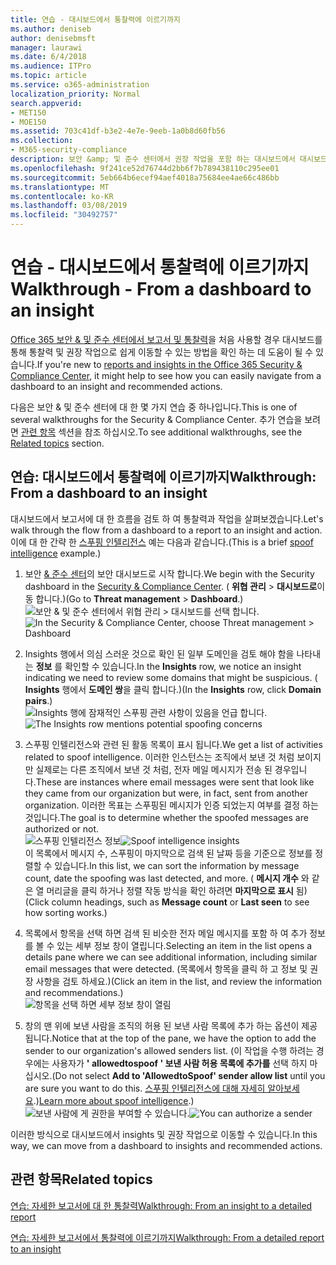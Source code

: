 ```yaml
---
title: 연습 - 대시보드에서 통찰력에 이르기까지
ms.author: deniseb
author: denisebmsft
manager: laurawi
ms.date: 6/4/2018
ms.audience: ITPro
ms.topic: article
ms.service: o365-administration
localization_priority: Normal
search.appverid:
- MET150
- MOE150
ms.assetid: 703c41df-b3e2-4e7e-9eeb-1a0b8d60fb56
ms.collection:
- M365-security-compliance
description: 보안 &amp; 및 준수 센터에서 권장 작업을 포함 하는 대시보드에서 대시보드를 진행 하는 방법을 알아봅니다.
ms.openlocfilehash: 9f241ce52d76744d2bb6f7b789438110c295ee01
ms.sourcegitcommit: 5eb664b6ecef94aef4018a75684ee4ae66c486bb
ms.translationtype: MT
ms.contentlocale: ko-KR
ms.lasthandoff: 03/08/2019
ms.locfileid: "30492757"
---
```

# <a name="walkthrough---from-a-dashboard-to-an-insight"></a><span data-ttu-id="eb8b9-103">연습 - 대시보드에서 통찰력에 이르기까지</span><span class="sxs-lookup"><span data-stu-id="eb8b9-103">Walkthrough - From a dashboard to an insight</span></span>

<span data-ttu-id="eb8b9-104">[Office 365 보안 &amp; 및 준수 센터에서 보고서 및 통찰력](reports-and-insights-in-security-and-compliance.md)을 처음 사용할 경우 대시보드를 통해 통찰력 및 권장 작업으로 쉽게 이동할 수 있는 방법을 확인 하는 데 도움이 될 수 있습니다.</span><span class="sxs-lookup"><span data-stu-id="eb8b9-104">If you're new to [reports and insights in the Office 365 Security &amp; Compliance Center](reports-and-insights-in-security-and-compliance.md), it might help to see how you can easily navigate from a dashboard to an insight and recommended actions.</span></span> 
  
<span data-ttu-id="eb8b9-105">다음은 보안 &amp; 및 준수 센터에 대 한 몇 가지 연습 중 하나입니다.</span><span class="sxs-lookup"><span data-stu-id="eb8b9-105">This is one of several walkthroughs for the Security &amp; Compliance Center.</span></span> <span data-ttu-id="eb8b9-106">추가 연습을 보려면 [관련 항목](#related-topics) 섹션을 참조 하십시오.</span><span class="sxs-lookup"><span data-stu-id="eb8b9-106">To see additional walkthroughs, see the [Related topics](#related-topics) section.</span></span> 
  
## <a name="walkthrough-from-a-dashboard-to-an-insight"></a><span data-ttu-id="eb8b9-107">연습: 대시보드에서 통찰력에 이르기까지</span><span class="sxs-lookup"><span data-stu-id="eb8b9-107">Walkthrough: From a dashboard to an insight</span></span>

<span data-ttu-id="eb8b9-108">대시보드에서 보고서에 대 한 흐름을 검토 하 여 통찰력과 작업을 살펴보겠습니다.</span><span class="sxs-lookup"><span data-stu-id="eb8b9-108">Let's walk through the flow from a dashboard to a report to an insight and action.</span></span> <span data-ttu-id="eb8b9-109">이에 대 한 간략 한 [스푸핑 인텔리전스](learn-about-spoof-intelligence.md) 예는 다음과 같습니다.</span><span class="sxs-lookup"><span data-stu-id="eb8b9-109">(This is a brief [spoof intelligence](learn-about-spoof-intelligence.md) example.)</span></span> 
  
1. <span data-ttu-id="eb8b9-110">보안 [ &amp; 준수 센터](https://protection.office.com)의 보안 대시보드로 시작 합니다.</span><span class="sxs-lookup"><span data-stu-id="eb8b9-110">We begin with the Security dashboard in the [Security &amp; Compliance Center](https://protection.office.com).</span></span> <span data-ttu-id="eb8b9-111">( **위협 관리** \> **대시보드로**이동 합니다.)</span><span class="sxs-lookup"><span data-stu-id="eb8b9-111">(Go to **Threat management** \> **Dashboard**.)</span></span><br><span data-ttu-id="eb8b9-112">![보안 &amp; 및 준수 센터에서 위협 관리 \> 대시보드를 선택 합니다.](media/05a38660-eb13-4960-a266-11809c453d95.png)</span><span class="sxs-lookup"><span data-stu-id="eb8b9-112">![In the Security &amp; Compliance Center, choose Threat management \> Dashboard](media/05a38660-eb13-4960-a266-11809c453d95.png)</span></span><br>
  
2. <span data-ttu-id="eb8b9-113">Insights 행에서 의심 스러운 것으로 확인 된 일부 도메인을 검토 해야 함을 나타내는 **정보** 를 확인할 수 있습니다.</span><span class="sxs-lookup"><span data-stu-id="eb8b9-113">In the **Insights** row, we notice an insight indicating we need to review some domains that might be suspicious.</span></span> <span data-ttu-id="eb8b9-114">( **Insights** 행에서 **도메인 쌍**을 클릭 합니다.)</span><span class="sxs-lookup"><span data-stu-id="eb8b9-114">(In the **Insights** row, click **Domain pairs**.)</span></span><br><span data-ttu-id="eb8b9-115">![Insights 행에 잠재적인 스푸핑 관련 사항이 있음을 언급 합니다.](media/dd1d0cb3-3201-45d7-b41d-18a0944fe85d.png)</span><span class="sxs-lookup"><span data-stu-id="eb8b9-115">![The Insights row mentions potential spoofing concerns](media/dd1d0cb3-3201-45d7-b41d-18a0944fe85d.png)</span></span><br>
  
3. <span data-ttu-id="eb8b9-116">스푸핑 인텔리전스와 관련 된 활동 목록이 표시 됩니다.</span><span class="sxs-lookup"><span data-stu-id="eb8b9-116">We get a list of activities related to spoof intelligence.</span></span> <span data-ttu-id="eb8b9-117">이러한 인스턴스는 조직에서 보낸 것 처럼 보이지만 실제로는 다른 조직에서 보낸 것 처럼, 전자 메일 메시지가 전송 된 경우입니다.</span><span class="sxs-lookup"><span data-stu-id="eb8b9-117">These are instances where email messages were sent that look like they came from our organization but were, in fact, sent from another organization.</span></span> <span data-ttu-id="eb8b9-118">이러한 목표는 스푸핑된 메시지가 인증 되었는지 여부를 결정 하는 것입니다.</span><span class="sxs-lookup"><span data-stu-id="eb8b9-118">The goal is to determine whether the spoofed messages are authorized or not.</span></span><br><span data-ttu-id="eb8b9-119">![스푸핑 인텔리전스 정보](media/a2e2b4fd-0c1e-499f-8401-cf3089da82fa.png)</span><span class="sxs-lookup"><span data-stu-id="eb8b9-119">![Spoof intelligence insights](media/a2e2b4fd-0c1e-499f-8401-cf3089da82fa.png)</span></span><br><span data-ttu-id="eb8b9-120">이 목록에서 메시지 수, 스푸핑이 마지막으로 검색 된 날짜 등을 기준으로 정보를 정렬할 수 있습니다.</span><span class="sxs-lookup"><span data-stu-id="eb8b9-120">In this list, we can sort the information by message count, date the spoofing was last detected, and more.</span></span> <span data-ttu-id="eb8b9-121">( **메시지 개수** 와 같은 열 머리글을 클릭 하거나 정렬 작동 방식을 확인 하려면 **마지막으로 표시** 됨)</span><span class="sxs-lookup"><span data-stu-id="eb8b9-121">(Click column headings, such as **Message count** or **Last seen** to see how sorting works.)</span></span> 
    
4. <span data-ttu-id="eb8b9-122">목록에서 항목을 선택 하면 검색 된 비슷한 전자 메일 메시지를 포함 하 여 추가 정보를 볼 수 있는 세부 정보 창이 열립니다.</span><span class="sxs-lookup"><span data-stu-id="eb8b9-122">Selecting an item in the list opens a details pane where we can see additional information, including similar email messages that were detected.</span></span> <span data-ttu-id="eb8b9-123">(목록에서 항목을 클릭 하 고 정보 및 권장 사항을 검토 하세요.)</span><span class="sxs-lookup"><span data-stu-id="eb8b9-123">(Click an item in the list, and review the information and recommendations.)</span></span><br>![항목을 선택 하면 세부 정보 창이 열림](media/7ad1faa5-6ca2-474e-a609-eb275e0a8e59.png)<br>
  
5. <span data-ttu-id="eb8b9-125">창의 맨 위에 보낸 사람을 조직의 허용 된 보낸 사람 목록에 추가 하는 옵션이 제공 됩니다.</span><span class="sxs-lookup"><span data-stu-id="eb8b9-125">Notice that at the top of the pane, we have the option to add the sender to our organization's allowed senders list.</span></span> <span data-ttu-id="eb8b9-126">(이 작업을 수행 하려는 경우에는 사용자가 **' allowedtospoof ' 보낸 사람 허용 목록에 추가를** 선택 하지 마십시오.</span><span class="sxs-lookup"><span data-stu-id="eb8b9-126">(Do not select **Add to 'AllowedtoSpoof' sender allow list** until you are sure you want to do this.</span></span> <span data-ttu-id="eb8b9-127">[스푸핑 인텔리전스에 대해 자세히 알아보세요](learn-about-spoof-intelligence.md).)</span><span class="sxs-lookup"><span data-stu-id="eb8b9-127">[Learn more about spoof intelligence](learn-about-spoof-intelligence.md).)</span></span><br><span data-ttu-id="eb8b9-128">![보낸 사람에 게 권한을 부여할 수 있습니다.](media/caf0c20a-6047-486d-8060-5a229a3de49f.png)</span><span class="sxs-lookup"><span data-stu-id="eb8b9-128">![You can authorize a sender](media/caf0c20a-6047-486d-8060-5a229a3de49f.png)</span></span>
  
<span data-ttu-id="eb8b9-129">이러한 방식으로 대시보드에서 insights 및 권장 작업으로 이동할 수 있습니다.</span><span class="sxs-lookup"><span data-stu-id="eb8b9-129">In this way, we can move from a dashboard to insights and recommended actions.</span></span>
  
## <a name="related-topics"></a><span data-ttu-id="eb8b9-130">관련 항목</span><span class="sxs-lookup"><span data-stu-id="eb8b9-130">Related topics</span></span>

[<span data-ttu-id="eb8b9-131">연습: 자세한 보고서에 대 한 통찰력</span><span class="sxs-lookup"><span data-stu-id="eb8b9-131">Walkthrough: From an insight to a detailed report</span></span>](from-an-insight-to-a-detailed-report.md)
  
[<span data-ttu-id="eb8b9-132">연습: 자세한 보고서에서 통찰력에 이르기까지</span><span class="sxs-lookup"><span data-stu-id="eb8b9-132">Walkthrough: From a detailed report to an insight</span></span>](from-a-detailed-report-to-an-insight.md)
  

